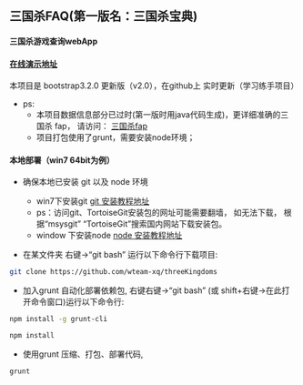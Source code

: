 
## 三国杀FAQ(第一版名：三国杀宝典)

#### 三国杀游戏查询webApp
#### [在线演示地址](http://120.24.68.145:8080/threeKingdoms/)

本项目是 bootstrap3.2.0 更新版（v2.0），在github上 实时更新（学习练手项目）

* ps: 
  * 本项目数据信息部分已过时(第一版时用java代码生成)，更详细准确的三国杀 fap， 请访问： [三国杀fap](http://dadao.net/sgs/#) 
  * 项目打包使用了grunt，需要安装node环境；

#### 本地部署（win7 64bit为例）

* 确保本地已安装 git 以及 node 环境
  * win7下安装git [git 安装教程地址](http://wenku.baidu.com/view/e7d838999b89680203d825ba)
  * ps：访问git、TortoiseGit安装包的网址可能需要翻墙， 如无法下载， 根据“msysgit” “TortoiseGit”搜索国内网站下载安装包。
  * window 下安装node [node 安装教程地址](http://jingyan.baidu.com/article/b0b63dbfca599a4a483070a5.html)

* 在某文件夹 右键->“git bash” 运行以下命令行下载项目:
```Bash
git clone https://github.com/wteam-xq/threeKingdoms 
```

* 加入grunt 自动化部署依赖包, 右键右键->“git bash” (或 shift+右键->在此打开命令窗口)运行以下命令行:
```Bash
npm install -g grunt-cli
```
```Bash
npm install
```

* 使用grunt 压缩、打包、部署代码,
```Bash
grunt
```


